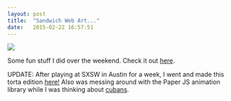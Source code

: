 ```yaml
---
layout: post
title:  "Sandwich Web Art..."
date:   2015-02-22 16:57:51
---
```


<img src="{{ site.baseurl }}/assets/img/img1.jpg">

Some fun stuff I did over the weekend. Check it out <a href="http://ianjadams.com/lilsubbies">here</a>.

UPDATE: After playing at SXSW in Austin for a week, I went and made this torta edition <a href="http://ianjadams.com/lilsubbies/torta">here!</a> Also was messing around with the Paper JS animation library while I was thinking about <a href="http://ianjadams.com/lilsubbies/cuban">cubans</a>.
